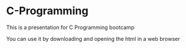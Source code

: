 # C-Programming

This is a presentation for C Programming bootcamp

You can use it by downloading and opening the html in a web browser
